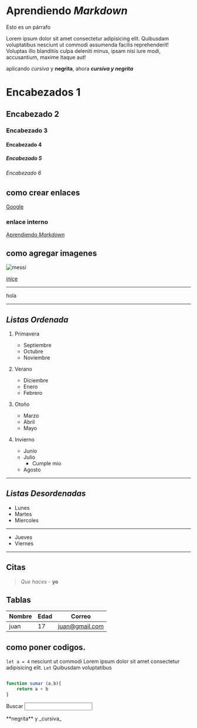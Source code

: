 # Aprendiendo _Markdown_

<!-- # es como el encabezado h1 de html
y por cada # es un encabezado hasta el 6
## Encabezado 2
_hola_ -> poner esto ase que la palabra se ponga en cursiva.
** hola** -> ase que se ponga en neggrita

paara aserlo cursiva y negrita se pone asi
**_hola_**
el parrafo se ase 
como es nomas.

para crear enlaces se ase asi:
[nombre de el enlace](direccion)

Ppara agregar imagenes se ase asi:
![nombre](direccion)
se pone el ! antes de los
corchetes.

para poner divisiones
(linea horizontal)
se pone tres guiones
asi:
---
 y dibujara una linea 


para listas ordenadas
se pone 
1. nombre

-> se puede poner el 1. 
ya que markdown lo 
tomara como lista ordenada y cambiara el numero
automaticamente.

y listas desordenadas

se puede con 
* 
- 
 es impotante dar un 
 espacio despues de poner
 el numero o asterisco.
 ya que ay lo tomara como
 listas.


 para hacer citas se ase asi:
 > frase 

 para hacer listas se ase 
 asi:
los encabezados se separan
por esto | nombre| edad

despues se pone esta 
linea para hacer la linea
de separacion de encabezado
asi:
|---|---| -> se pone una de esta por cada encabezado de la tabla.

y para poner los datos se
ase com el encabezado

|juan|17

 |dato| dato|dato


 para poner codigo
 en linea, ya que este 
 lenguaje de marcado
 se utiliza para aser la 
 documentacion de 
 tecnologias
 y se ase asi:

 texto sobre alguna tecnologia 
 codigo a mostrar
 `Let` -> se pone
 entre comillas graves
 que se pone con 
 Alt Gr + }

 para poner codigo
 en bloque se
 ponen tres comillas
 al principio y al final

asi:
``` js 
function sumar (a,b){
    return a + b
}
```
-> como se ve puse
js que hace que se pinten
de color las palbras reservadas como si estuviera en el lenguaje
js
 -->

Esto es un párrafo

Lorem ipsum dolor sit amet consectetur adipisicing elit. Quibusdam voluptatibus nesciunt ut commodi assumenda facilis reprehenderit! Voluptas illo blanditiis culpa deleniti minus, ipsam nisi iure modi, accusantium, maxime itaque aut!

aplicando _cursiva_ 
y **negrita**, ahora
**_cursiva y negrita_**
 

# Encabezados 1
## Encabezado 2
### Encabezado 3
#### Encabezado 4
##### Encabezado 5
###### Encabezado 6

## como crear enlaces

[Google](https://google.com)

### enlace interno
[Aprendiendo _Markdown_](#aprendiendo-markdown)


## como agregar imagenes

![messi](https://media.gettyimages.com/id/955410340/es/foto/lionel-messi-of-barcelona-celebrates-after-scoring-his-sides-second-goal-during-the-la-liga.jpg?s=612x612&w=gi&k=20&c=OvIZ1lpafjrijcGVdSzwMyF5HU0xHZ2mlDmWQAKLmP8=)

[inice](#encabezados-1)


---
hola

---

## _Listas Ordenada_

1. Primavera
   * Septiembre
   * Octubre
   * Noviembre
1. Verano
    - Diciembre
    - Enero
    - Febrero
1. Otoño
    - Marzo
    - Abril
    - Mayo

1. Invierno
    * Junio
    * Julio
        - Cumple mio
    * Agosto
---

## _Listas Desordenadas_

* Lunes
* Martes
* Miercoles

---
- Jueves
- Viernes

---
## Citas


> _Que haces_ - **yo**

## Tablas 

| Nombre | Edad | Correo |
|---|---| ---|
|juan| 17| juan@gmail.com


## como poner codigos.

`let a = 4` nesciunt ut commodi 
Lorem ipsum dolor sit amet consectetur adipisicing elit. `Let` Quibusdam voluptatibus 



```js

function sumar (a,b){
    return a + b
}

```




<form>
<label for="q">Buscar</label>
<input type="search" name="q" id="q">
 </form>


\*\*negrita\*\* y \_cursiva\_






